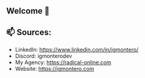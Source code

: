 ## Welcome 👋
<!--
![Profile view counter on GitHub](https://komarev.com/ghpvc/?username=IGMontero)
-->

## 📫 Sources:

- LinkedIn: https://www.linkedin.com/in/igmontero/
- Discord: igmonterodev
- My Agency: https://radical-online.com
- Website: https://igmontero.com


<!--
**IGMontero/IGMontero** is a ✨ _special_ ✨ repository because its `README.md` (this file) appears on your GitHub profile.

Here are some ideas to get you started:

- 🔭 I’m currently working on ...
- 🌱 I’m currently learning ...
- 👯 I’m looking to collaborate on ...
- 🤔 I’m looking for help with ...
- 💬 Ask me about ...
- 📫 How to reach me: ...
- 😄 Pronouns: ...
- ⚡ Fun fact: ...
-->
